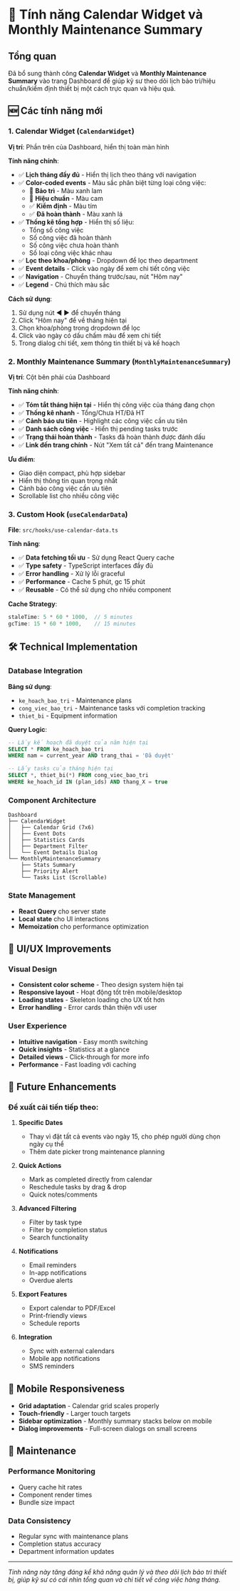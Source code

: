 # 📅 Tính năng Calendar Widget và Monthly Maintenance Summary

## Tổng quan

Đã bổ sung thành công **Calendar Widget** và **Monthly Maintenance Summary** vào trang Dashboard để giúp kỹ sư theo dõi lịch bảo trì/hiệu chuẩn/kiểm định thiết bị một cách trực quan và hiệu quả.

## 🆕 Các tính năng mới

### 1. Calendar Widget (`CalendarWidget`)

**Vị trí**: Phần trên của Dashboard, hiển thị toàn màn hình

**Tính năng chính**:
- ✅ **Lịch tháng đầy đủ** - Hiển thị lịch theo tháng với navigation
- ✅ **Color-coded events** - Màu sắc phân biệt từng loại công việc:
  - 🔧 **Bảo trì** - Màu xanh lam
  - 📏 **Hiệu chuẩn** - Màu cam
  - ✅ **Kiểm định** - Màu tím
  - ✅ **Đã hoàn thành** - Màu xanh lá
- ✅ **Thống kê tổng hợp** - Hiển thị số liệu:
  - Tổng số công việc
  - Số công việc đã hoàn thành
  - Số công việc chưa hoàn thành  
  - Số loại công việc khác nhau
- ✅ **Lọc theo khoa/phòng** - Dropdown để lọc theo department
- ✅ **Event details** - Click vào ngày để xem chi tiết công việc
- ✅ **Navigation** - Chuyển tháng trước/sau, nút "Hôm nay"
- ✅ **Legend** - Chú thích màu sắc

**Cách sử dụng**:
1. Sử dụng nút ◀️ ▶️ để chuyển tháng
2. Click "Hôm nay" để về tháng hiện tại
3. Chọn khoa/phòng trong dropdown để lọc
4. Click vào ngày có dấu chấm màu để xem chi tiết
5. Trong dialog chi tiết, xem thông tin thiết bị và kế hoạch

### 2. Monthly Maintenance Summary (`MonthlyMaintenanceSummary`)

**Vị trí**: Cột bên phải của Dashboard

**Tính năng chính**:
- ✅ **Tóm tắt tháng hiện tại** - Hiển thị công việc của tháng đang chọn
- ✅ **Thống kê nhanh** - Tổng/Chưa HT/Đã HT
- ✅ **Cảnh báo ưu tiên** - Highlight các công việc cần ưu tiên
- ✅ **Danh sách công việc** - Hiển thị pending tasks trước
- ✅ **Trạng thái hoàn thành** - Tasks đã hoàn thành được đánh dấu
- ✅ **Link đến trang chính** - Nút "Xem tất cả" đến trang Maintenance

**Ưu điểm**:
- Giao diện compact, phù hợp sidebar
- Hiển thị thông tin quan trọng nhất
- Cảnh báo công việc cần ưu tiên
- Scrollable list cho nhiều công việc

### 3. Custom Hook (`useCalendarData`)

**File**: `src/hooks/use-calendar-data.ts`

**Tính năng**:
- ✅ **Data fetching tối ưu** - Sử dụng React Query cache
- ✅ **Type safety** - TypeScript interfaces đầy đủ
- ✅ **Error handling** - Xử lý lỗi graceful
- ✅ **Performance** - Cache 5 phút, gc 15 phút
- ✅ **Reusable** - Có thể sử dụng cho nhiều component

**Cache Strategy**:
```typescript
staleTime: 5 * 60 * 1000,  // 5 minutes
gcTime: 15 * 60 * 1000,    // 15 minutes
```

## 🛠️ Technical Implementation

### Database Integration

**Bảng sử dụng**:
- `ke_hoach_bao_tri` - Maintenance plans
- `cong_viec_bao_tri` - Maintenance tasks với completion tracking
- `thiet_bi` - Equipment information

**Query Logic**:
```sql
-- Lấy kế hoạch đã duyệt của năm hiện tại
SELECT * FROM ke_hoach_bao_tri 
WHERE nam = current_year AND trang_thai = 'Đã duyệt'

-- Lấy tasks của tháng hiện tại
SELECT *, thiet_bi(*) FROM cong_viec_bao_tri 
WHERE ke_hoach_id IN (plan_ids) AND thang_X = true
```

### Component Architecture

```
Dashboard
├── CalendarWidget
│   ├── Calendar Grid (7x6)
│   ├── Event Dots
│   ├── Statistics Cards
│   ├── Department Filter
│   └── Event Details Dialog
└── MonthlyMaintenanceSummary
    ├── Stats Summary
    ├── Priority Alert
    └── Tasks List (Scrollable)
```

### State Management

- **React Query** cho server state
- **Local state** cho UI interactions
- **Memoization** cho performance optimization

## 🎨 UI/UX Improvements

### Visual Design
- **Consistent color scheme** - Theo design system hiện tại
- **Responsive layout** - Hoạt động tốt trên mobile/desktop
- **Loading states** - Skeleton loading cho UX tốt hơn
- **Error handling** - Error cards thân thiện với user

### User Experience
- **Intuitive navigation** - Easy month switching
- **Quick insights** - Statistics at a glance
- **Detailed views** - Click-through for more info
- **Performance** - Fast loading với caching

## 🚀 Future Enhancements

### Đề xuất cải tiến tiếp theo:

1. **Specific Dates** 
   - Thay vì đặt tất cả events vào ngày 15, cho phép người dùng chọn ngày cụ thể
   - Thêm date picker trong maintenance planning

2. **Quick Actions**
   - Mark as completed directly from calendar
   - Reschedule tasks by drag & drop
   - Quick notes/comments

3. **Advanced Filtering**
   - Filter by task type
   - Filter by completion status
   - Search functionality

4. **Notifications**
   - Email reminders
   - In-app notifications
   - Overdue alerts

5. **Export Features**
   - Export calendar to PDF/Excel
   - Print-friendly views
   - Schedule reports

6. **Integration**
   - Sync with external calendars
   - Mobile app notifications
   - SMS reminders

## 📱 Mobile Responsiveness

- **Grid adaptation** - Calendar grid scales properly
- **Touch-friendly** - Larger touch targets
- **Sidebar optimization** - Monthly summary stacks below on mobile
- **Dialog improvements** - Full-screen dialogs on small screens

## 🔧 Maintenance

### Performance Monitoring
- Query cache hit rates
- Component render times
- Bundle size impact

### Data Consistency
- Regular sync with maintenance plans
- Completion status accuracy
- Department information updates

---

*Tính năng này tăng đáng kể khả năng quản lý và theo dõi lịch bảo trì thiết bị, giúp kỹ sư có cái nhìn tổng quan và chi tiết về công việc hàng tháng.* 